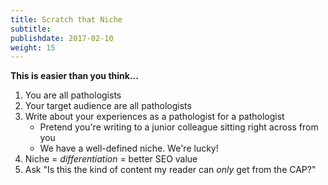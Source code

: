 ```yaml
---
title: Scratch that Niche
subtitle:
publishdate: 2017-02-10
weight: 15
---
```


**This is easier than you think...**

1. You are all pathologists
2. Your target audience are all pathologists
3. Write about your experiences as a pathologist for a pathologist
    * Pretend you're writing to a junior colleague sitting right across from you
    * We have a well-defined niche. We're lucky!
4. Niche = *differentiation* = better SEO value
5. Ask "Is this the kind of content my reader can *only* get from the CAP?"
